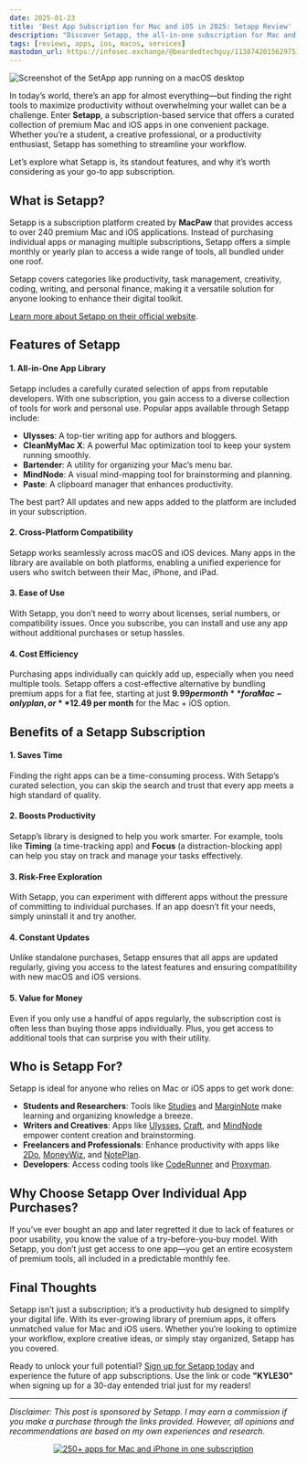 ```yaml
---
date: 2025-01-23
title: 'Best App Subscription for Mac and iOS in 2025: Setapp Review'
description: "Discover Setapp, the all-in-one subscription for Mac and iOS users. Access over 240 premium apps for productivity, creativity, and more—all in one cost-effective package. Learn why Setapp is the ultimate tool to simplify your workflow and maximize efficiency."
tags: [reviews, apps, ios, macos, services]
mastodon_url: https://infosec.exchange/@beardedtechguy/113874201562975126
---
```


![Screenshot of the SetApp app running on a macOS desktop](/assets/sponsors/setapp/Dashboard.png)

In today’s world, there’s an app for almost everything—but finding the right tools to maximize productivity without overwhelming your wallet can be a challenge. Enter **Setapp**, a subscription-based service that offers a curated collection of premium Mac and iOS apps in one convenient package. Whether you’re a student, a creative professional, or a productivity enthusiast, Setapp has something to streamline your workflow.  

Let’s explore what Setapp is, its standout features, and why it’s worth considering as your go-to app subscription.  

## What is Setapp?  

Setapp is a subscription platform created by **MacPaw** that provides access to over 240 premium Mac and iOS applications. Instead of purchasing individual apps or managing multiple subscriptions, Setapp offers a simple monthly or yearly plan to access a wide range of tools, all bundled under one roof.  

Setapp covers categories like productivity, task management, creativity, coding, writing, and personal finance, making it a versatile solution for anyone looking to enhance their digital toolkit.  

[Learn more about Setapp on their official website](https://setapp.sjv.io/c/3120092/810793/5114?subId1=best-app-sub-setapp-blog-review&partnerpropertyid=2998784).  

## Features of Setapp  

#### 1. **All-in-One App Library**  

Setapp includes a carefully curated selection of apps from reputable developers. With one subscription, you gain access to a diverse collection of tools for work and personal use. Popular apps available through Setapp include:  

- **Ulysses**: A top-tier writing app for authors and bloggers.  
- **CleanMyMac X**: A powerful Mac optimization tool to keep your system running smoothly.  
- **Bartender**: A utility for organizing your Mac’s menu bar.  
- **MindNode**: A visual mind-mapping tool for brainstorming and planning.  
- **Paste**: A clipboard manager that enhances productivity.  

The best part? All updates and new apps added to the platform are included in your subscription.  

#### 2. **Cross-Platform Compatibility**  

Setapp works seamlessly across macOS and iOS devices. Many apps in the library are available on both platforms, enabling a unified experience for users who switch between their Mac, iPhone, and iPad.  

#### 3. **Ease of Use**  

With Setapp, you don’t need to worry about licenses, serial numbers, or compatibility issues. Once you subscribe, you can install and use any app without additional purchases or setup hassles.  

#### 4. **Cost Efficiency**  

Purchasing apps individually can quickly add up, especially when you need multiple tools. Setapp offers a cost-effective alternative by bundling premium apps for a flat fee, starting at just **$9.99 per month** for a Mac-only plan, or **$12.49 per month** for the Mac + iOS option.  

## Benefits of a Setapp Subscription  

#### **1. Saves Time**  

Finding the right apps can be a time-consuming process. With Setapp’s curated selection, you can skip the search and trust that every app meets a high standard of quality.  

#### **2. Boosts Productivity**  

Setapp’s library is designed to help you work smarter. For example, tools like **Timing** (a time-tracking app) and **Focus** (a distraction-blocking app) can help you stay on track and manage your tasks effectively.  

#### **3. Risk-Free Exploration**  

With Setapp, you can experiment with different apps without the pressure of committing to individual purchases. If an app doesn’t fit your needs, simply uninstall it and try another.  

#### **4. Constant Updates**  

Unlike standalone purchases, Setapp ensures that all apps are updated regularly, giving you access to the latest features and ensuring compatibility with new macOS and iOS versions.  

#### **5. Value for Money**  

Even if you only use a handful of apps regularly, the subscription cost is often less than buying those apps individually. Plus, you get access to additional tools that can surprise you with their utility.  

## Who is Setapp For?  

Setapp is ideal for anyone who relies on Mac or iOS apps to get work done:

- **Students and Researchers**: Tools like [Studies](https://setapp.sjv.io/c/3120092/344468/5114?subId1=best-app-sub-setapp-blog-review&partnerpropertyid=2998784) and [MarginNote](https://setapp.sjv.io/c/3120092/528977/5114?subId1=best-app-sub-setapp-blog-review&partnerpropertyid=2998784) make learning and organizing knowledge a breeze.
- **Writers and Creatives**: Apps like [Ulysses](https://setapp.sjv.io/c/3120092/344477/5114?subId1=best-app-sub-setapp-blog-review&partnerpropertyid=2998784), [Craft](https://setapp.sjv.io/c/3120092/1602204/5114?subId1=best-app-sub-setapp-blog-review&partnerpropertyid=2998784), and [MindNode](https://setapp.sjv.io/c/3120092/557413/5114?subId1=best-app-sub-setapp-blog-review&partnerpropertyid=2998784) empower content creation and brainstorming.
- **Freelancers and Professionals**: Enhance productivity with apps like [2Do](https://setapp.sjv.io/c/3120092/393228/5114?subId1=best-app-sub-setapp-blog-review&partnerpropertyid=2998784), [MoneyWiz](https://setapp.sjv.io/c/3120092/344415/5114?subId1=best-app-sub-setapp-blog-review&partnerpropertyid=2998784), and [NotePlan](https://setapp.sjv.io/c/3120092/408056/5114?subId1=best-app-sub-setapp-blog-review&partnerpropertyid=2998784).
- **Developers**: Access coding tools like [CodeRunner](https://setapp.sjv.io/c/3120092/344355/5114?subId1=best-app-sub-setapp-blog-review&partnerpropertyid=2998784) and [Proxyman](https://setapp.sjv.io/c/3120092/635279/5114?subId1=best-app-sub-setapp-blog-review&partnerpropertyid=2998784).

## Why Choose Setapp Over Individual App Purchases?  

If you’ve ever bought an app and later regretted it due to lack of features or poor usability, you know the value of a try-before-you-buy model. With Setapp, you don’t just get access to one app—you get an entire ecosystem of premium tools, all included in a predictable monthly fee.  

## Final Thoughts  

Setapp isn’t just a subscription; it’s a productivity hub designed to simplify your digital life. With its ever-growing library of premium apps, it offers unmatched value for Mac and iOS users. Whether you’re looking to optimize your workflow, explore creative ideas, or simply stay organized, Setapp has you covered.  

Ready to unlock your full potential? [Sign up for Setapp today](https://stpp.co/kyle30) and experience the future of app subscriptions. Use the link or code **"KYLE30"** when signing up for a 30-day entended trial just for my readers!

---

*Disclaimer: This post is sponsored by Setapp. I may earn a commission if you make a purchase through the links provided. However, all opinions and recommendations are based on my own experiences and research.*

<div align="center">

[![250+ apps for Mac and iPhone in one subscription](/assets/sponsors/setapp/setapp-250apps-mac-iphone-728x90.png)](https://setapp.sjv.io/c/3120092/799683/5114?subId1=best-app-sub-setapp-blog-review&partnerpropertyid=2998784)

</div>